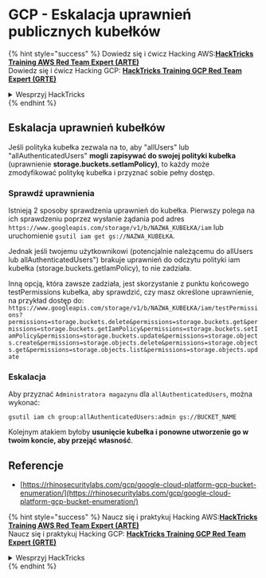 # GCP - Eskalacja uprawnień publicznych kubełków

{% hint style="success" %}
Dowiedz się i ćwicz Hacking AWS:<img src="/.gitbook/assets/image.png" alt="" data-size="line">[**HackTricks Training AWS Red Team Expert (ARTE)**](https://training.hacktricks.xyz/courses/arte)<img src="/.gitbook/assets/image.png" alt="" data-size="line">\
Dowiedz się i ćwicz Hacking GCP: <img src="/.gitbook/assets/image (2).png" alt="" data-size="line">[**HackTricks Training GCP Red Team Expert (GRTE)**<img src="/.gitbook/assets/image (2).png" alt="" data-size="line">](https://training.hacktricks.xyz/courses/grte)

<details>

<summary>Wesprzyj HackTricks</summary>

* Sprawdź [**plany subskrypcyjne**](https://github.com/sponsors/carlospolop)!
* **Dołącz do** 💬 [**grupy Discord**](https://discord.gg/hRep4RUj7f) lub [**grupy telegramowej**](https://t.me/peass) lub **śledź** nas na **Twitterze** 🐦 [**@hacktricks\_live**](https://twitter.com/hacktricks\_live)**.**
* **Dziel się trikami hakerskimi, przesyłając PR-y do** [**HackTricks**](https://github.com/carlospolop/hacktricks) i [**HackTricks Cloud**](https://github.com/carlospolop/hacktricks-cloud) na githubie.

</details>
{% endhint %}

## Eskalacja uprawnień kubełków

Jeśli polityka kubełka zezwala na to, aby "allUsers" lub "allAuthenticatedUsers" **mogli zapisywać do swojej polityki kubełka** (uprawnienie **storage.buckets.setIamPolicy)**, to każdy może zmodyfikować politykę kubełka i przyznać sobie pełny dostęp.

### Sprawdź uprawnienia

Istnieją 2 sposoby sprawdzenia uprawnień do kubełka. Pierwszy polega na ich sprawdzeniu poprzez wysłanie żądania pod adres `https://www.googleapis.com/storage/v1/b/NAZWA_KUBEŁKA/iam` lub uruchomienie `gsutil iam get gs://NAZWA_KUBEŁKA`.

Jednak jeśli twojemu użytkownikowi (potencjalnie należącemu do allUsers lub allAuthenticatedUsers") brakuje uprawnień do odczytu polityki iam kubełka (storage.buckets.getIamPolicy), to nie zadziała.

Inną opcją, która zawsze zadziała, jest skorzystanie z punktu końcowego testPermissions kubełka, aby sprawdzić, czy masz określone uprawnienie, na przykład dostęp do: `https://www.googleapis.com/storage/v1/b/NAZWA_KUBEŁKA/iam/testPermissions?permissions=storage.buckets.delete&permissions=storage.buckets.get&permissions=storage.buckets.getIamPolicy&permissions=storage.buckets.setIamPolicy&permissions=storage.buckets.update&permissions=storage.objects.create&permissions=storage.objects.delete&permissions=storage.objects.get&permissions=storage.objects.list&permissions=storage.objects.update`

### Eskalacja

Aby przyznać `Administratora magazynu` dla `allAuthenticatedUsers`, można wykonać:
```
gsutil iam ch group:allAuthenticatedUsers:admin gs://BUCKET_NAME
```
Kolejnym atakiem byłoby **usunięcie kubełka i ponowne utworzenie go w twoim koncie, aby przejąć własność**.

## Referencje

* [https://rhinosecuritylabs.com/gcp/google-cloud-platform-gcp-bucket-enumeration/](https://rhinosecuritylabs.com/gcp/google-cloud-platform-gcp-bucket-enumeration/)

{% hint style="success" %}
Naucz się i praktykuj Hacking AWS:<img src="/.gitbook/assets/image.png" alt="" data-size="line">[**HackTricks Training AWS Red Team Expert (ARTE)**](https://training.hacktricks.xyz/courses/arte)<img src="/.gitbook/assets/image.png" alt="" data-size="line">\
Naucz się i praktykuj Hacking GCP: <img src="/.gitbook/assets/image (2).png" alt="" data-size="line">[**HackTricks Training GCP Red Team Expert (GRTE)**<img src="/.gitbook/assets/image (2).png" alt="" data-size="line">](https://training.hacktricks.xyz/courses/grte)

<details>

<summary>Wesprzyj HackTricks</summary>

* Sprawdź [**plany subskrypcyjne**](https://github.com/sponsors/carlospolop)!
* **Dołącz do** 💬 [**grupy Discord**](https://discord.gg/hRep4RUj7f) lub [**grupy telegramowej**](https://t.me/peass) lub **śledź** nas na **Twitterze** 🐦 [**@hacktricks\_live**](https://twitter.com/hacktricks\_live)**.**
* **Podziel się sztuczkami hakerskimi, przesyłając PR-y do** [**HackTricks**](https://github.com/carlospolop/hacktricks) i [**HackTricks Cloud**](https://github.com/carlospolop/hacktricks-cloud) github repos.

</details>
{% endhint %}
